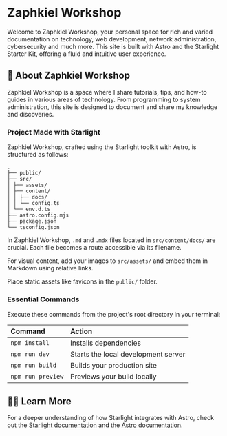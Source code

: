 # Zaphkiel Workshop

Welcome to Zaphkiel Workshop, your personal space for rich and varied documentation on technology, web development, network administration, cybersecurity and much more. This site is built with Astro and the Starlight Starter Kit, offering a fluid and intuitive user experience.

## 🌟 About Zaphkiel Workshop

Zaphkiel Workshop is a space where I share tutorials, tips, and how-to guides in various areas of technology. From programming to system administration, this site is designed to document and share my knowledge and discoveries.

### Project Made with Starlight

Zaphkiel Workshop, crafted using the Starlight toolkit with Astro, is structured as follows:

```
.
├── public/
├── src/
│ ├── assets/
│ ├── content/
│ │ ├── docs/
│ │ └── config.ts
│ └── env.d.ts
├── astro.config.mjs
├── package.json
└── tsconfig.json
```

In Zaphkiel Workshop, `.md` and `.mdx` files located in `src/content/docs/` are crucial. Each file becomes a route accessible via its filename.

For visual content, add your images to `src/assets/` and embed them in Markdown using relative links.

Place static assets like favicons in the `public/` folder.

### Essential Commands

Execute these commands from the project's root directory in your terminal:

| Command           | Action                              |
| :---------------- | :---------------------------------- |
| `npm install`     | Installs dependencies               |
| `npm run dev`     | Starts the local development server |
| `npm run build`   | Builds your production site         |
| `npm run preview` | Previews your build locally         |

## 👩‍💻 Learn More

For a deeper understanding of how Starlight integrates with Astro, check out the [Starlight documentation](https://starlight.astro.build/) and the [Astro documentation](https://docs.astro.build).
